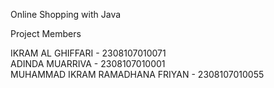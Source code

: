 Online Shopping with Java

Project Members

IKRAM AL GHIFFARI - 2308107010071      
ADINDA MUARRIVA - 2308107010001  
MUHAMMAD IKRAM RAMADHANA FRIYAN - 2308107010055
